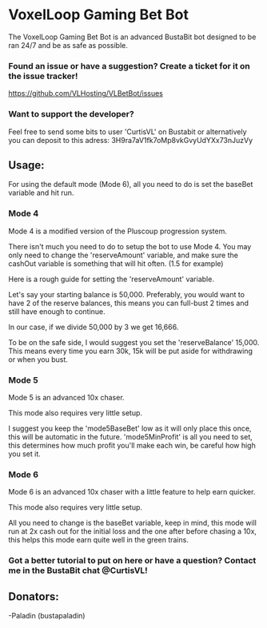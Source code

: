 # VoxelLoop Gaming Bet Bot

The VoxelLoop Gaming Bet Bot is an advanced BustaBit bot designed to be ran 24/7 and be as safe as possible.

### Found an issue or have a suggestion? Create a ticket for it on the issue tracker!
https://github.com/VLHosting/VLBetBot/issues

### Want to support the developer?
Feel free to send some bits to user 'CurtisVL' on Bustabit or alternatively you can deposit to this adress: 3H9ra7aV1fk7oMp8vkGvyUdYXx73nJuzVy


## Usage:

For using the default mode (Mode 6), all you need to do is set the baseBet variable and hit run.

### Mode 4
Mode 4 is a modified version of the Pluscoup progression system.

There isn't much you need to do to setup the bot to use Mode 4. You may only need to change the 'reserveAmount' variable, and make sure the cashOut variable is something that will hit often. (1.5 for example)

Here is a rough guide for setting the 'reserveAmount' variable.

Let's say your starting balance is 50,000.
Preferably, you would want to have 2 of the reserve balances, this means you can full-bust 2 times and still have enough to continue.

In our case, if we divide 50,000 by 3 we get 16,666.

To be on the safe side, I would suggest you set the 'reserveBalance' 15,000.
This means every time you earn 30k, 15k will be put aside for withdrawing or when you bust.

### Mode 5
Mode 5 is an advanced 10x chaser.

This mode also requires very little setup.

I suggest you keep the 'mode5BaseBet' low as it will only place this once, this will be automatic in the future.
'mode5MinProfit' is all you need to set, this determines how much profit you'll make each win, be careful how high you set it.

### Mode 6
Mode 6 is an advanced 10x chaser with a little feature to help earn quicker.

This mode also requires very little setup.

All you need to change is the baseBet variable, keep in mind, this mode will run at 2x cash out for the initial loss and the one after before chasing a 10x, this helps this mode earn quite well in the green trains.

### Got a better tutorial to put on here or have a question? Contact me in the BustaBit chat @CurtisVL!


## Donators:
-Paladin (bustapaladin)
